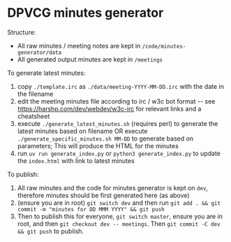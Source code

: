 # DPVCG minutes generator

Structure:

- All raw minutes / meeting notes are kept in `/code/minutes-generator/data`
- All generated output minutes are kept in `/meetings`

To generate latest minutes:

1. copy `./template.irc` as `./data/meeting-YYYY-MM-DD.irc` with the date in the filename
2. edit the meeting minutes file according to irc / w3c bot format -- see https://harshp.com/dev/webdev/w3c-irc for relevant links and a cheatsheet
3. execute `./generate_latest_minutes.sh` (requires perl) to generate the latest minutes based on filename OR execute `./generate_specific_minutes.sh MM-DD` to generate based on parameters; This will produce the HTML for the minutes
4. run `uv run generate_index.py` or `python3 generate_index.py` to update the `index.html` with link to latest minutes

To publish:

1. All raw minutes and the code for minutes generator is kept on `dev`, therefore minutes should be first generated here (as above)
2. (ensure you are in root) `git switch dev` and then run `git add . && git commit -m "minutes for DD MMM YYYY" && git push`
3. Then to publish this for everyone, `git switch master`, ensure you are in root, and then `git checkout dev -- meetings`. Then `git commit -C dev && git push` to publish.